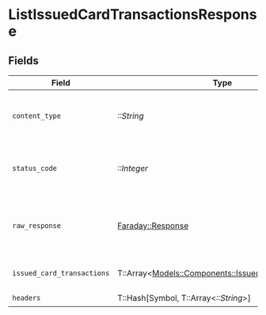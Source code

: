 # ListIssuedCardTransactionsResponse


## Fields

| Field                                                                                               | Type                                                                                                | Required                                                                                            | Description                                                                                         |
| --------------------------------------------------------------------------------------------------- | --------------------------------------------------------------------------------------------------- | --------------------------------------------------------------------------------------------------- | --------------------------------------------------------------------------------------------------- |
| `content_type`                                                                                      | *::String*                                                                                          | :heavy_check_mark:                                                                                  | HTTP response content type for this operation                                                       |
| `status_code`                                                                                       | *::Integer*                                                                                         | :heavy_check_mark:                                                                                  | HTTP response status code for this operation                                                        |
| `raw_response`                                                                                      | [Faraday::Response](https://www.rubydoc.info/gems/faraday/Faraday/Response)                         | :heavy_check_mark:                                                                                  | Raw HTTP response; suitable for custom response parsing                                             |
| `issued_card_transactions`                                                                          | T::Array<[Models::Components::IssuedCardTransaction](../../models/shared/issuedcardtransaction.md)> | :heavy_minus_sign:                                                                                  | The request completed successfully.                                                                 |
| `headers`                                                                                           | T::Hash[Symbol, T::Array<*::String*>]                                                               | :heavy_check_mark:                                                                                  | N/A                                                                                                 |